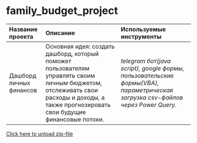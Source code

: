 # family_budget_project



| Название проекта | Описание | Используемые инструменты | 
| :---------------------- | :---------------------- | :---------------------- |
| Дашборд личных финансов | Основная идея: создать дашборд, который поможет пользователям управлять своим личным бюджетом, отслеживать свои расходы и доходы, а также прогнозировать свои будущие финансовые потоки.| *telegram бот(java script), google формы, пользовательские формы(VBA), параметрическая загрузка csv-файлов через Power Query.* |


[Click here to unload zip-file](https://drive.google.com/file/d/16Pu89tBoJBxso0SF2Bdr1UNZubHElhVu/view?usp=share_link)
